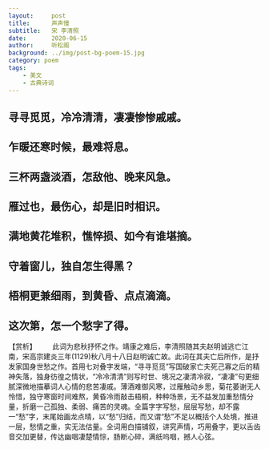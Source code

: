 ```yaml
---
layout:     post
title:      声声慢
subtitle:   宋 李清照
date:       2020-06-15
author:     听松阁
background: ../img/post-bg-poem-15.jpg
category: poem
tags:
    - 美文
    - 古典诗词
---
```


## 寻寻觅觅，冷冷清清，凄凄惨惨戚戚。
## 乍暖还寒时候，最难将息。
## 三杯两盏淡酒，怎敌他、晚来风急。
## 雁过也，最伤心，却是旧时相识。

## 满地黄花堆积，憔悴损、如今有谁堪摘。
## 守着窗儿，独自怎生得黑？
## 梧桐更兼细雨，到黄昏、点点滴滴。
## 这次第，怎一个愁字了得。

【赏析】
　　此词为悲秋抒怀之作。靖康之难后，李清照随其夫赵明诚逃亡江南，宋高宗建炎三年(1129)秋八月十八日赵明诚亡故。此词在其夫亡后所作，是抒发家国身世愁之作。首用七对叠字发端，“寻寻觅觅”写国破家亡夫死己寡之后的精神失落，独身彷徨之情状，“冷冷清清”则写时世、境况之凄清冷寂，“凄凄”句更细腻深微地描摹词人心情的悲苦凄戚。薄酒难御风寒，过雁触动乡思，菊花萎谢无人怜惜，独守寒窗时间难熬，黄昏冷雨敲击梧桐，种种场景，无不益发加重愁情分量，折磨一己孤独、柔弱、痛苦的灵魂。全篇字字写愁，层层写愁，却不露一“愁”字，末尾始画龙点晴，以“愁”归结，而又谓“愁”不足以概括个人处境，推进一层，愁情之重，实无法估量。全词用白描铺叙，讲究声情，巧用叠字，更以舌齿音交加更替，传达幽咽凄楚情悰，肠断心碎，满纸呜咽，撼人心弦。
  
